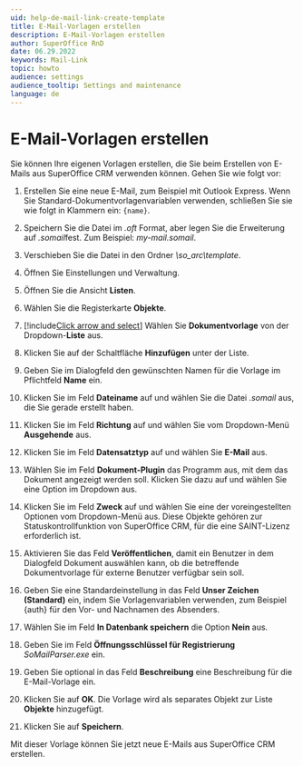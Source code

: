 ```yaml
---
uid: help-de-mail-link-create-template
title: E-Mail-Vorlagen erstellen
description: E-Mail-Vorlagen erstellen
author: SuperOffice RnD
date: 06.29.2022
keywords: Mail-Link
topic: howto
audience: settings
audience_tooltip: Settings and maintenance
language: de
---
```


# E-Mail-Vorlagen erstellen

Sie können Ihre eigenen Vorlagen erstellen, die Sie beim Erstellen von E-Mails aus SuperOffice CRM verwenden können. Gehen Sie wie folgt vor:

1. Erstellen Sie eine neue E-Mail, zum Beispiel mit Outlook Express. Wenn Sie Standard-Dokumentvorlagenvariablen verwenden, schließen Sie sie wie folgt in Klammern ein: `{name}`.

2. Speichern Sie die Datei im *.oft* Format, aber legen Sie die Erweiterung auf *.somail*fest. Zum Beispiel: *my-mail.somail*.

3. Verschieben Sie die Datei in den Ordner *\\so_arc\\template*.

4. Öffnen Sie Einstellungen und Verwaltung.

5. Öffnen Sie die Ansicht **Listen**.

6. Wählen Sie die Registerkarte **Objekte**.

7. [!include[Click arrow and select](includes/expand-list.md)] Wählen Sie **Dokumentvorlage** von der Dropdown-**Liste** aus.

8. Klicken Sie auf der Schaltfläche **Hinzufügen** unter der Liste.

9. Geben Sie im Dialogfeld den gewünschten Namen für die Vorlage im Pflichtfeld **Name** ein.

10. Klicken Sie im Feld **Dateiname** auf <i class="ph ph-caret-down" aria-label="Chevron"></i> und wählen Sie die Datei *.somail* aus, die Sie gerade erstellt haben.

11. Klicken Sie im Feld **Richtung** auf <i class="ph ph-caret-down" aria-label="Chevron"></i> und wählen Sie vom Dropdown-Menü **Ausgehende** aus.

12. Klicken Sie im Feld **Datensatztyp** auf <i class="ph ph-caret-down" aria-label="Chevron"></i> und wählen Sie **E-Mail** aus.

13. Wählen Sie im Feld **Dokument-Plugin** das Programm aus, mit dem das Dokument angezeigt werden soll. Klicken Sie dazu auf <i class="ph ph-caret-down" aria-label="Chevron"></i> und wählen Sie eine Option im Dropdown aus.

14. Klicken Sie im Feld **Zweck** auf <i class="ph ph-caret-down" aria-label="Chevron"></i> und wählen Sie eine der voreingestellten Optionen vom Dropdown-Menü aus. Diese Objekte gehören zur Statuskontrollfunktion von SuperOffice CRM, für die eine SAINT-Lizenz erforderlich ist.

15. Aktivieren Sie das Feld **Veröffentlichen**, damit ein Benutzer in dem Dialogfeld Dokument auswählen kann, ob die betreffende Dokumentvorlage für externe Benutzer verfügbar sein soll.

16. Geben Sie eine Standardeinstellung in das Feld **Unser Zeichen (Standard)** ein, indem Sie Vorlagenvariablen verwenden, zum Beispiel {auth} für den Vor- und Nachnamen des Absenders.

17. Wählen Sie im Feld **In Datenbank speichern** die Option **Nein** aus.

18. Geben Sie im Feld **Öffnungsschlüssel für Registrierung** *SoMailParser.exe* ein.

19. Geben Sie optional in das Feld **Beschreibung** eine Beschreibung für die E-Mail-Vorlage ein.

20. Klicken Sie auf **OK**. Die Vorlage wird als separates Objekt zur Liste **Objekte** hinzugefügt.

21. Klicken Sie auf **Speichern**.

Mit dieser Vorlage können Sie jetzt neue E-Mails aus SuperOffice CRM erstellen.
